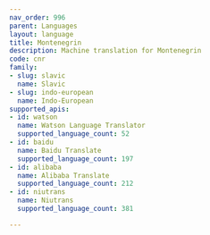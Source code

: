 ```yaml
---
nav_order: 996
parent: Languages
layout: language
title: Montenegrin
description: Machine translation for Montenegrin
code: cnr
family:
- slug: slavic
  name: Slavic
- slug: indo-european
  name: Indo-European
supported_apis:
- id: watson
  name: Watson Language Translator
  supported_language_count: 52
- id: baidu
  name: Baidu Translate
  supported_language_count: 197
- id: alibaba
  name: Alibaba Translate
  supported_language_count: 212
- id: niutrans
  name: Niutrans
  supported_language_count: 381

---
```



